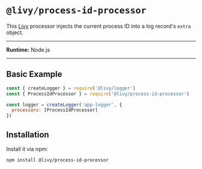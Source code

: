 # `@livy/process-id-processor`

This [Livy](../../README.md#readme) processor injects the current process ID into a log record's `extra` object.

---

**Runtime:** Node.js

---

## Basic Example

```js
const { createLogger } = require('@livy/logger')
const { ProcessIdProcessor } = require('@livy/process-id-processor')

const logger = createLogger('app-logger', {
  processors: [ProcessIdProcessor]
})
```

## Installation

Install it via npm:

```bash
npm install @livy/process-id-processor
```
